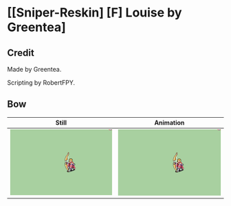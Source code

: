 # [\[Sniper-Reskin\] \[F\] Louise by Greentea]

## Credit

Made by Greentea.

Scripting by RobertFPY.
	
## Bow

| Still | Animation |
| :---: | :-------: |
| ![Bow still](./Bow_000.png) | ![Bow animation](./Bow.gif) |
